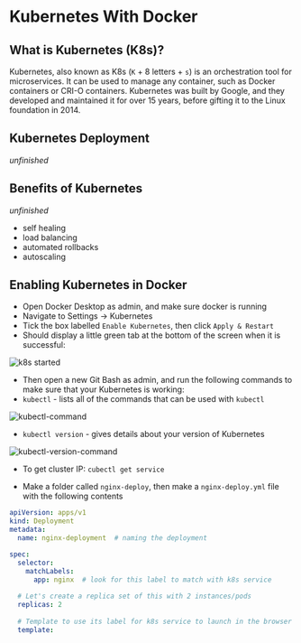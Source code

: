 # Kubernetes With Docker

## What is Kubernetes (K8s)?
Kubernetes, also known as K8s (`K` + 8 letters + `s`) is an orchestration tool for microservices. It can be used to manage any container, such as Docker containers or CRI-O containers. Kubernetes was built by Google, and they developed and maintained it for over 15 years, before gifting it to the Linux foundation in 2014.  

## Kubernetes Deployment
*unfinished*

## Benefits of Kubernetes
*unfinished*
- self healing
- load balancing
- automated rollbacks
- autoscaling

## Enabling Kubernetes in Docker
- Open Docker Desktop as admin, and make sure docker is running
- Navigate to Settings -> Kubernetes
- Tick the box labelled `Enable Kubernetes`, then click `Apply & Restart`
- Should display a little green tab at the bottom of the screen when it is successful:

![k8s started](https://user-images.githubusercontent.com/88166874/135875076-83489e74-1fdd-45e7-aa3c-80735eb221d8.PNG)

- Then open a new Git Bash as admin, and run the following commands to make sure that your Kubernetes is working:
- `kubectl` - lists all of the commands that can be used with `kubectl`

![kubectl-command](https://user-images.githubusercontent.com/88166874/135875325-fd42a9a7-9e9b-4ca5-b2e8-a0c348b3d469.PNG)

- `kubectl version` - gives details about your version of Kubernetes

![kubectl-version-command](https://user-images.githubusercontent.com/88166874/135875359-356b427f-fbc4-4af4-b793-d4e295b4fc1a.PNG)

- To get cluster IP: `cubectl get service`

- Make a folder called `nginx-deploy`, then make a `nginx-deploy.yml` file with the following contents
```yaml
apiVersion: apps/v1
kind: Deployment
metadata:
  name: nginx-deployment  # naming the deployment

spec:
  selector:
    matchLabels:
      app: nginx  # look for this label to match with k8s service
  
  # Let's create a replica set of this with 2 instances/pods
  replicas: 2
  
  # Template to use its label for k8s service to launch in the browser
  template:
    
```
